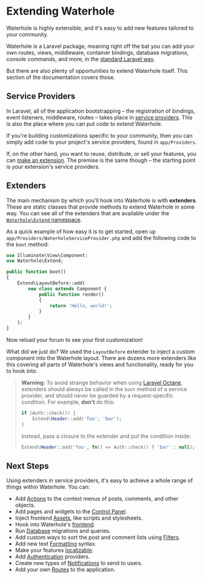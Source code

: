 # Extending Waterhole

Waterhole is highly extensible, and it's easy to add new features tailored to your community.

Waterhole is a Laravel package, meaning right off the bat you can add your own routes, views, middleware, container bindings, database migrations, console commands, and more, in the [standard Laravel way](https://laravel.com/docs/10.x).

But there are also plenty of opportunities to extend Waterhole itself. This section of the documentation covers those.

## Service Providers

In Laravel, all of the application bootstrapping – the registration of bindings, event listeners, middleware, routes – takes place in [service providers](https://laravel.com/docs/10.x/providers). This is also the place where you can put code to extend Waterhole.

If you're building customizations specific to your community, then you can simply add code to your project's service providers, found in `app/Providers`.

If, on the other hand, you want to reuse, distribute, or sell your features, you can [make an extension](./distribution.md). The premise is the same though – the starting point is your extension's service providers.

## Extenders

The main mechanism by which you'll hook into Waterhole is with **extenders**. These are static classes that provide methods to extend Waterhole in some way. You can see all of the extenders that are available under the [`Waterhole\Extend` namespace](reference://Waterhole/Extend.html).

As a quick example of how easy it is to get started, open up `app/Providers/WaterholeServiceProvider.php` and add the following code to the `boot` method:

```php
use Illuminate\View\Component;
use Waterhole\Extend;

public function boot()
{
    Extend\LayoutBefore::add(
        new class extends Component {
            public function render()
            {
                return 'Hello, world!';
            }
        }
    );
}
```

Now reload your forum to see your first customization!

What did we just do? We used the `LayoutBefore` extender to inject a custom component into the Waterhole layout. There are dozens more extenders like this covering all parts of Waterhole's views and functionality, ready for you to hook into.

> **Warning:** To avoid strange behavior when using [Laravel Octane](https://laravel.com/docs/10.x/octane), extenders should always be called in the `boot` method of a service provider, and should never be guarded by a request-specific condition. For example, **don't** do this:
>
> ```php
> if (Auth::check()) {
>     Extend\Header::add('foo', 'bar');
> }
> ```
>
> Instead, pass a closure to the extender and put the condition inside:
>
> ```php
> Extend\Header::add('foo', fn() => Auth::check() ? 'bar' : null);
> ```

## Next Steps

Using extenders in service providers, it's easy to achieve a whole range of things within Waterhole. You can:

-   Add [Actions](./actions.md) to the context menus of posts, comments, and other objects.
-   Add pages and widgets to the [Control Panel](./cp.md).
-   Inject frontend [Assets](./assets.md), like scripts and stylesheets.
-   Hook into Waterhole's [frontend](./frontend.md).
-   Run [Database](./database.md) migrations and queries.
-   Add custom ways to sort the post and comment lists using [Filters](./filters.md).
-   Add new text [Formatting](./formatting.md) syntax.
-   Make your features [localizable](./internationalization.md).
-   Add [Authentication](./authentication.md) providers.
-   Create new types of [Notifications](./notifications.md) to send to users.
-   Add your own [Routes](./routes.md) to the application.
